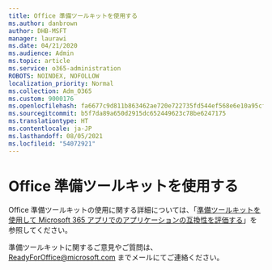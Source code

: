 ```yaml
---
title: Office 準備ツールキットを使用する
ms.author: danbrown
author: DHB-MSFT
manager: laurawi
ms.date: 04/21/2020
ms.audience: Admin
ms.topic: article
ms.service: o365-administration
ROBOTS: NOINDEX, NOFOLLOW
localization_priority: Normal
ms.collection: Adm_O365
ms.custom: 9000176
ms.openlocfilehash: fa6677c9d811b863462ae720e722735fd544ef568e6e10a95cff35e54948735e
ms.sourcegitcommit: b5f7da89a650d2915dc652449623c78be6247175
ms.translationtype: HT
ms.contentlocale: ja-JP
ms.lasthandoff: 08/05/2021
ms.locfileid: "54072921"
---
```

# <a name="using-the-office-readiness-toolkit"></a>Office 準備ツールキットを使用する

Office 準備ツールキットの使用に関する詳細については、「[準備ツールキットを使用して Microsoft 365 アプリでのアプリケーションの互換性を評価する](https://docs.microsoft.com/DeployOffice/readiness-toolkit-application-compatibility-microsoft-365-apps)」を参照してください。

準備ツールキットに関するご意見やご質問は、ReadyForOffice@microsoft.com までメールにてご連絡ください。
